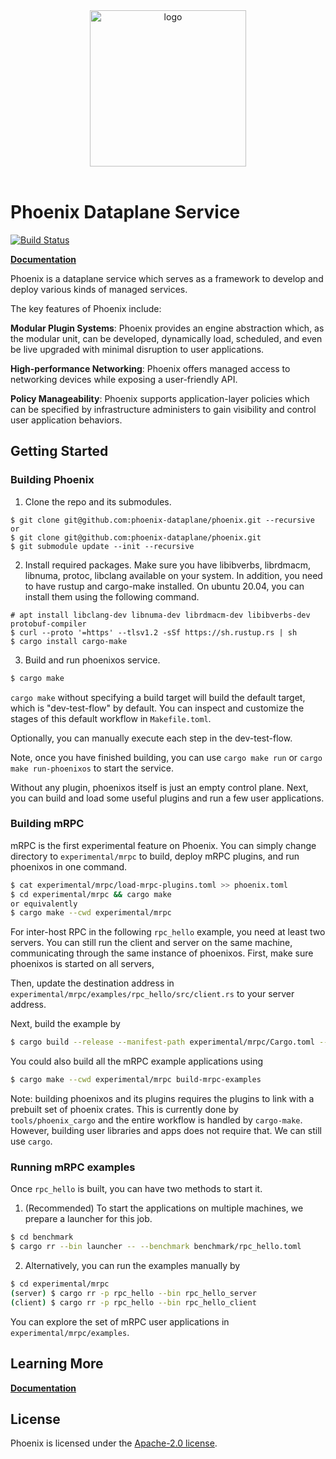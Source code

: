 <div align="center">
<img src="https://github.com/phoenix-dataplane/phoenix/blob/main/phoenix-logo-red-black.png" alt="logo" width="250"></img>
<br></br>
</div>

# Phoenix Dataplane Service

[![Build Status](https://github.com/phoenix-dataplane/phoenix/workflows/build/badge.svg)](https://github.com/phoenix-dataplane/phoenix/actions)

[**Documentation**](https://phoenix-dataplane.github.io/)

Phoenix is a dataplane service which serves as a framework to develop and deploy various kinds of managed services.

The key features of Phoenix include:

**Modular Plugin Systems**: Phoenix provides an engine abstraction which, as the modular unit, can be developed, dynamically load, scheduled, and even be live upgraded with minimal disruption to user applications.

**High-performance Networking**: Phoenix offers managed access to networking devices while exposing a user-friendly API.

**Policy Manageability**: Phoenix supports application-layer policies which can be specified by infrastructure administers to gain visibility and control user application behaviors.

## Getting Started

### Building Phoenix
1. Clone the repo and its submodules.
```
$ git clone git@github.com:phoenix-dataplane/phoenix.git --recursive
or
$ git clone git@github.com:phoenix-dataplane/phoenix.git
$ git submodule update --init --recursive
```

2. Install required packages.
Make sure you have libibverbs, librdmacm, libnuma, protoc, libclang
available on your system.
In addition, you need to have rustup and cargo-make installed.
On ubuntu 20.04, you can install them using the following
command.
```
# apt install libclang-dev libnuma-dev librdmacm-dev libibverbs-dev protobuf-compiler
$ curl --proto '=https' --tlsv1.2 -sSf https://sh.rustup.rs | sh
$ cargo install cargo-make
```

3. Build and run phoenixos service.
```bash
$ cargo make
```
`cargo make` without specifying a build target will build the default
target, which is "dev-test-flow" by default. You can inspect and
customize the stages of this default workflow in `Makefile.toml`.

Optionally, you can manually execute each step in the dev-test-flow.

Note, once you have finished building, you can use `cargo make run` or
`cargo make run-phoenixos` to start the service.

Without any plugin, phoenixos itself is just an empty control plane. Next,
you can build and load some useful plugins and run a few user applications.

### Building mRPC
mRPC is the first experimental feature on Phoenix.
You can simply change directory to `experimental/mrpc` to build, 
deploy mRPC plugins, and run phoenixos in one command.

```bash
$ cat experimental/mrpc/load-mrpc-plugins.toml >> phoenix.toml
$ cd experimental/mrpc && cargo make
or equivalently
$ cargo make --cwd experimental/mrpc
```

For inter-host RPC in the following `rpc_hello` example, you need at
least two servers. You can still run the client and server on the same
machine, communicating through the same instance of phoenixos.
First, make sure phoenixos is started on all servers, 

Then, update the destination address in `experimental/mrpc/examples/rpc_hello/src/client.rs`
to your server address.

Next, build the example by
```bash
$ cargo build --release --manifest-path experimental/mrpc/Cargo.toml --workspace -p rpc_hello
```

You could also build all the mRPC example applications using
```bash
$ cargo make --cwd experimental/mrpc build-mrpc-examples
```
Note: building phoenixos and its plugins requires the plugins to link
with a prebuilt set of phoenix crates. This is currently done by
`tools/phoenix_cargo` and the entire workflow is handled by
`cargo-make`. However, building user libraries and apps does not require that.
We can still use `cargo`.

### Running mRPC examples
Once `rpc_hello` is built, you can have two methods to start it.
1. (Recommended) To start the applications on multiple machines, we prepare
a launcher for this job.
```bash
$ cd benchmark
$ cargo rr --bin launcher -- --benchmark benchmark/rpc_hello.toml
```

2. Alternatively, you can run the examples manually by
```bash
$ cd experimental/mrpc
(server) $ cargo rr -p rpc_hello --bin rpc_hello_server
(client) $ cargo rr -p rpc_hello --bin rpc_hello_client
```

You can explore the set of mRPC user applications in
`experimental/mrpc/examples`.

## Learning More
[**Documentation**](https://phoenix-dataplane.github.io/)

## License
Phoenix is licensed under the [Apache-2.0 license](https://github.com/phoenix-dataplane/phoenix/blob/main/LICENSE).
